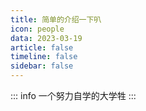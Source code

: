 ```yaml
---
title: 简单的介绍一下叭
icon: people
data: 2023-03-19
article: false
timeline: false
sidebar: false
---
```



::: info
一个努力自学的大学牲
:::